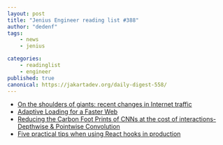 ```yaml
---
layout: post
title: "Jenius Engineer reading list #388"
author: "dedenf"
tags:
    - news
    - jenius

categories:
    - readinglist
    - engineer
published: true
canonical: https://jakartadev.org/daily-digest-558/
---
```


- [On the shoulders of giants: recent changes in Internet traffic](https://blog.cloudflare.com/on-the-shoulders-of-giants-recent-changes-in-internet-traffic/)
- [Adaptive Loading for a Faster Web](https://www.infoq.com/news/2020/03/apative-loading-faster-web/)
- [Reducing the Carbon Foot Prints of CNNs at the cost of interactions-Depthwise & Pointwise Convolution](https://towardsdatascience.com/reducing-the-carbon-foot-prints-of-cnns-at-the-cost-of-interactions-depthwise-pointwise-conv-5df850ea33a4)
- [Five practical tips when using React hooks in production](https://techblog.commercetools.com/five-practical-tips-when-using-react-hooks-in-production-990a79745229)
